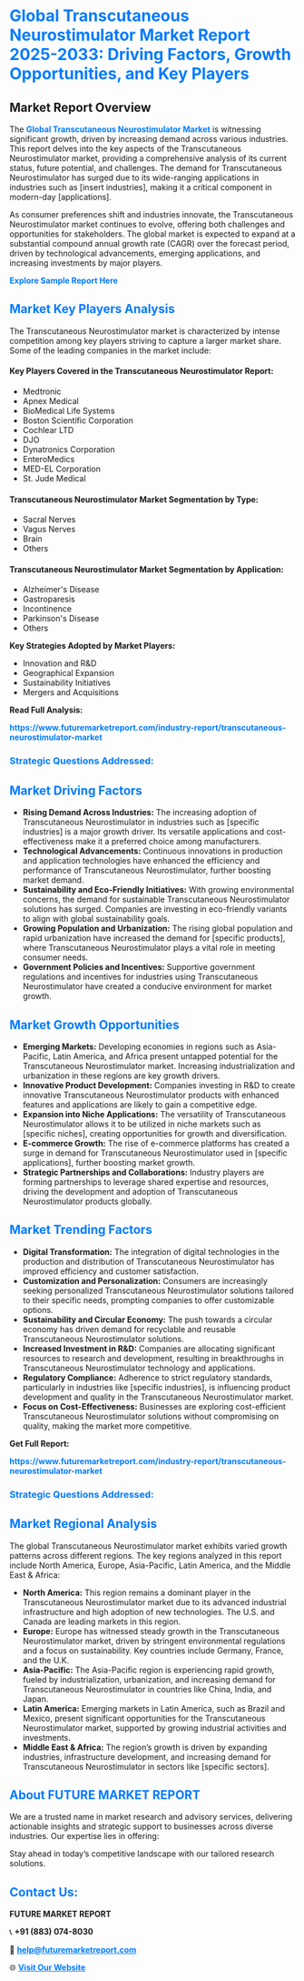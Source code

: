 <h1 style="color: #007BFF;">Global Transcutaneous Neurostimulator Market Report 2025-2033: Driving Factors, Growth Opportunities, and Key Players</h1>

<section id="overview">
<h2>Market Report Overview</h2>
<p>The <a href="https://www.futuremarketreport.com/industry-report/transcutaneous-neurostimulator-market" style="color: #007BFF; text-decoration: none;"><strong>Global Transcutaneous Neurostimulator Market</strong></a> is witnessing significant growth, driven by increasing demand across various industries. This report delves into the key aspects of the Transcutaneous Neurostimulator market, providing a comprehensive analysis of its current status, future potential, and challenges. The demand for Transcutaneous Neurostimulator has surged due to its wide-ranging applications in industries such as [insert industries], making it a critical component in modern-day [applications].</p>
<p>As consumer preferences shift and industries innovate, the Transcutaneous Neurostimulator market continues to evolve, offering both challenges and opportunities for stakeholders. The global market is expected to expand at a substantial compound annual growth rate (CAGR) over the forecast period, driven by technological advancements, emerging applications, and increasing investments by major players.</p>
</section>

<section id="overview">
<p><a href="https://www.futuremarketreport.com/request-sample/reportId=98957" style="color: #007BFF; text-decoration: none;"><strong>Explore Sample Report Here</strong></a></p>
</section>

<section id="key-players">
<h2 style="color: #007BFF;">Market Key Players Analysis</h2>
<p>The Transcutaneous Neurostimulator market is characterized by intense competition among key players striving to capture a larger market share. Some of the leading companies in the market include:</p>
<h4>Key Players Covered in the Transcutaneous Neurostimulator Report:</h4>
<ul><li>Medtronic</li><li>Apnex Medical</li><li>BioMedical Life Systems</li><li>Boston Scientific Corporation</li><li>Cochlear LTD</li><li>DJO</li><li>Dynatronics Corporation</li><li>EnteroMedics</li><li>MED-EL Corporation</li><li>St. Jude Medical</li></ul>
<h4>Transcutaneous Neurostimulator Market Segmentation by Type:</h4>
<ul><li>Sacral Nerves</li><li>Vagus Nerves</li><li>Brain</li><li>Others</li></ul>

<h4>Transcutaneous Neurostimulator Market Segmentation by Application:</h4>
<ul><li>Alzheimer&#039;s Disease</li><li>Gastroparesis</li><li>Incontinence</li><li>Parkinson&#039;s Disease</li><li>Others</li></ul>
<p><strong>Key Strategies Adopted by Market Players:</strong></p>
<ul>
<li>Innovation and R&D</li>
<li>Geographical Expansion</li>
<li>Sustainability Initiatives</li>
<li>Mergers and Acquisitions</li>
</ul>
</section>

<section>
<p><strong>Read Full Analysis: </strong></p><a href="https://www.futuremarketreport.com/industry-report/transcutaneous-neurostimulator-market" style="color: #007BFF; text-decoration: none;"><strong>https://www.futuremarketreport.com/industry-report/transcutaneous-neurostimulator-market</strong></a>
<h3 style="color: #007BFF;">Strategic Questions Addressed:</h3>
</section>

<section id="driving-factors">
<h2 style="color: #007BFF;">Market Driving Factors</h2>
<ul>
<li><strong>Rising Demand Across Industries:</strong> The increasing adoption of Transcutaneous Neurostimulator in industries such as [specific industries] is a major growth driver. Its versatile applications and cost-effectiveness make it a preferred choice among manufacturers.</li>
<li><strong>Technological Advancements:</strong> Continuous innovations in production and application technologies have enhanced the efficiency and performance of Transcutaneous Neurostimulator, further boosting market demand.</li>
<li><strong>Sustainability and Eco-Friendly Initiatives:</strong> With growing environmental concerns, the demand for sustainable Transcutaneous Neurostimulator solutions has surged. Companies are investing in eco-friendly variants to align with global sustainability goals.</li>
<li><strong>Growing Population and Urbanization:</strong> The rising global population and rapid urbanization have increased the demand for [specific products], where Transcutaneous Neurostimulator plays a vital role in meeting consumer needs.</li>
<li><strong>Government Policies and Incentives:</strong> Supportive government regulations and incentives for industries using Transcutaneous Neurostimulator have created a conducive environment for market growth.</li>
</ul>
</section>

<section id="growth-opportunities">
<h2 style="color: #007BFF;">Market Growth Opportunities</h2>
<ul>
<li><strong>Emerging Markets:</strong> Developing economies in regions such as Asia-Pacific, Latin America, and Africa present untapped potential for the Transcutaneous Neurostimulator market. Increasing industrialization and urbanization in these regions are key growth drivers.</li>
<li><strong>Innovative Product Development:</strong> Companies investing in R&D to create innovative Transcutaneous Neurostimulator products with enhanced features and applications are likely to gain a competitive edge.</li>
<li><strong>Expansion into Niche Applications:</strong> The versatility of Transcutaneous Neurostimulator allows it to be utilized in niche markets such as [specific niches], creating opportunities for growth and diversification.</li>
<li><strong>E-commerce Growth:</strong> The rise of e-commerce platforms has created a surge in demand for Transcutaneous Neurostimulator used in [specific applications], further boosting market growth.</li>
<li><strong>Strategic Partnerships and Collaborations:</strong> Industry players are forming partnerships to leverage shared expertise and resources, driving the development and adoption of Transcutaneous Neurostimulator products globally.</li>
</ul>
</section>

<section id="trending-factors">
<h2 style="color: #007BFF;">Market Trending Factors</h2>
<ul>
<li><strong>Digital Transformation:</strong> The integration of digital technologies in the production and distribution of Transcutaneous Neurostimulator has improved efficiency and customer satisfaction.</li>
<li><strong>Customization and Personalization:</strong> Consumers are increasingly seeking personalized Transcutaneous Neurostimulator solutions tailored to their specific needs, prompting companies to offer customizable options.</li>
<li><strong>Sustainability and Circular Economy:</strong> The push towards a circular economy has driven demand for recyclable and reusable Transcutaneous Neurostimulator solutions.</li>
<li><strong>Increased Investment in R&D:</strong> Companies are allocating significant resources to research and development, resulting in breakthroughs in Transcutaneous Neurostimulator technology and applications.</li>
<li><strong>Regulatory Compliance:</strong> Adherence to strict regulatory standards, particularly in industries like [specific industries], is influencing product development and quality in the Transcutaneous Neurostimulator market.</li>
<li><strong>Focus on Cost-Effectiveness:</strong> Businesses are exploring cost-efficient Transcutaneous Neurostimulator solutions without compromising on quality, making the market more competitive.</li>
</ul>
</section>

<section>
<p><strong>Get Full Report: </strong></p><a href="https://www.futuremarketreport.com/industry-report/transcutaneous-neurostimulator-market" style="color: #007BFF; text-decoration: none;"><strong>https://www.futuremarketreport.com/industry-report/transcutaneous-neurostimulator-market</strong></a>
<h3 style="color: #007BFF;">Strategic Questions Addressed:</h3>
</section>


<section id="regional-analysis">
<h2 style="color: #007BFF;">Market Regional Analysis</h2>
<p>The global Transcutaneous Neurostimulator market exhibits varied growth patterns across different regions. The key regions analyzed in this report include North America, Europe, Asia-Pacific, Latin America, and the Middle East & Africa:</p>
<ul>
<li><strong>North America:</strong> This region remains a dominant player in the Transcutaneous Neurostimulator market due to its advanced industrial infrastructure and high adoption of new technologies. The U.S. and Canada are leading markets in this region.</li>
<li><strong>Europe:</strong> Europe has witnessed steady growth in the Transcutaneous Neurostimulator market, driven by stringent environmental regulations and a focus on sustainability. Key countries include Germany, France, and the U.K.</li>
<li><strong>Asia-Pacific:</strong> The Asia-Pacific region is experiencing rapid growth, fueled by industrialization, urbanization, and increasing demand for Transcutaneous Neurostimulator in countries like China, India, and Japan.</li>
<li><strong>Latin America:</strong> Emerging markets in Latin America, such as Brazil and Mexico, present significant opportunities for the Transcutaneous Neurostimulator market, supported by growing industrial activities and investments.</li>
<li><strong>Middle East & Africa:</strong> The region’s growth is driven by expanding industries, infrastructure development, and increasing demand for Transcutaneous Neurostimulator in sectors like [specific sectors].</li>
</ul>
</section>

<footer>
<h2 style="color: #007BFF;">About FUTURE MARKET REPORT</h2>
<p>We are a trusted name in market research and advisory services, delivering actionable insights and strategic support to businesses across diverse industries. Our expertise lies in offering:</p>

<p>Stay ahead in today’s competitive landscape with our tailored research solutions.</p>

<h2 style="color: #007BFF;">Contact Us:</h2>
<p><strong>FUTURE MARKET REPORT</strong></p>
<p>📞 <strong>+91 (883) 074-8030</strong></p>
<p>📧 <strong><a href="mailto:help@futuremarketreport.com" style="color: #007BFF;">help@futuremarketreport.com</a></strong></p>
<p>🌐 <strong><a href="https://www.futuremarketreport.com/" style="color: #007BFF;">Visit Our Website</a></strong></p>
</footer>